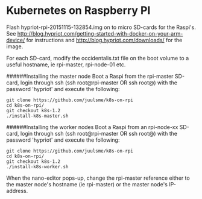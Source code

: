 <!---
 Copyright 2015 Arjen Wassink

 Licensed under the Apache License, Version 2.0 (the "License");
 you may not use this file except in compliance with the License.
 You may obtain a copy of the License at

     http://www.apache.org/licenses/LICENSE-2.0

 Unless required by applicable law or agreed to in writing, software
 distributed under the License is distributed on an "AS IS" BASIS,
 WITHOUT WARRANTIES OR CONDITIONS OF ANY KIND, either express or implied.
 See the License for the specific language governing permissions and
 limitations under the License.
--->

Kubernetes on Raspberry PI
==========================
Flash hypriot-rpi-20151115-132854.img on to micro SD-cards for the Raspi's. See http://blog.hypriot.com/getting-started-with-docker-on-your-arm-device/ for instructions and http://blog.hypriot.com/downloads/ for the image.

For each SD-card, modify the occidentalis.txt file on the boot volume to a useful hostname, ie rpi-master, rpi-node-01 etc.


######Installing the master node
Boot a Raspi from the rpi-master SD-card, login through ssh (ssh root@rpi-master OR ssh root@<rpi-master ip address>) with the password 'hypriot' and execute the following:
```
git clone https://github.com/juulsme/k8s-on-rpi
cd k8s-on-rpi/
git checkout k8s-1.2
./install-k8s-master.sh
```


######Installing the worker nodes
Boot a Raspi from an rpi-node-xx SD-card, login through ssh (ssh root@rpi-master OR ssh root@<rpi-master ip address>) with the password 'hypriot' and execute the following:
```
git clone https://github.com/juulsme/k8s-on-rpi
cd k8s-on-rpi/
git checkout k8s-1.2
./install-k8s-worker.sh
```
When the nano-editor pops-up, change the rpi-master reference either to the master node's hostname (ie rpi-master) or the master node's IP-address.

